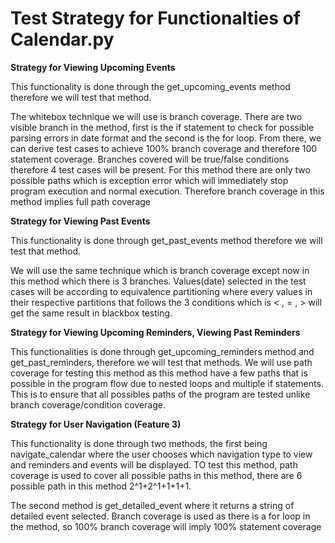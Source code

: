# Test Strategy for Functionalties of Calendar.py

**Strategy for Viewing Upcoming Events**

This functionality is done through the get_upcoming_events method therefore we will test that method.

The whitebox technique we will use is branch coverage. There are two visible branch in the method, first is the if statement to check for possible parsing errors in date format and the second is the for loop. From there, we can derive test cases to achieve 100% branch coverage and therefore 100 statement coverage. Branches covered will be true/false conditions therefore 4 test cases will be present. For this method there are only two possible paths which is exception error which will immediately stop program execution and normal execution. Therefore branch coverage in this method implies full path coverage

**Strategy for Viewing Past Events**

This functionality is done through get_past_events method therefore we will test that method.

We will use the same technique which is branch coverage except now in this method which there is 3 branches. Values(date) selected in the test cases will be according to equivalence partitioning where every values in their respective partitions that follows the 3 conditions which is < , = , > will get the same result in blackbox testing. 

**Strategy for Viewing Upcoming Reminders, Viewing Past Reminders**

This functionalities is done through get_upcoming_reminders method and get_past_reminders, therefore we will test that methods. We will use path coverage for testing this method as this method have a few paths that is possible in the program flow due to nested loops and multiple if statements. This is to ensure that all possibles paths of the program are tested unlike branch coverage/condition coverage.

**Strategy for User Navigation (Feature 3)**

This functionality is done through two methods, the first being navigate_calendar where the user chooses which navigation type to view and reminders and events will be displayed. TO test this method, path coverage is used to cover all possible paths in this method, there are 6 possible path in this method 2^1+2^1+1+1+1.

The second method is get_detailed_event where it returns a string of detailed event selected. Branch coverage is used as there is a for loop in the method, so 100% branch coverage will imply 100% statement coverage